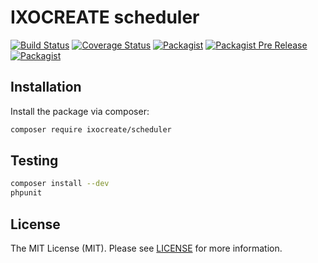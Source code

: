 # IXOCREATE scheduler

[![Build Status](https://travis-ci.org/ixocreate/scheduler.svg?branch=master)](https://travis-ci.org/ixocreate/scheduler)
[![Coverage Status](https://coveralls.io/repos/github/ixocreate/scheduler/badge.svg?branch=develop)](https://coveralls.io/github/ixocreate/scheduler?branch=develop)
[![Packagist](https://img.shields.io/packagist/v/ixocreate/scheduler.svg)](https://packagist.org/packages/ixocreate/scheduler)
[![Packagist Pre Release](https://img.shields.io/packagist/vpre/ixocreate/scheduler.svg)](https://packagist.org/packages/ixocreate/scheduler)
[![Packagist](https://img.shields.io/packagist/l/ixocreate/scheduler.svg)](https://packagist.org/packages/ixocreate/scheduler)

## Installation

Install the package via composer:

```sh
composer require ixocreate/scheduler
```

## Testing

```sh
composer install --dev
phpunit
```

## License

The MIT License (MIT). Please see [LICENSE](LICENSE) for more information.

